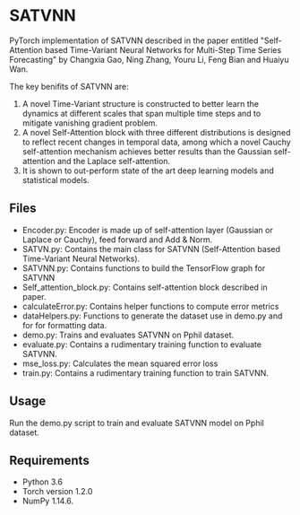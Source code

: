 # SATVNN

PyTorch implementation of SATVNN described in the paper entitled 
"Self-Attention based Time-Variant Neural Networks for Multi-Step Time Series Forecasting" 
by Changxia Gao, Ning Zhang, Youru Li, Feng Bian and Huaiyu Wan.


The key benifits of SATVNN are:
1. A novel Time-Variant structure is constructed to better learn the dynamics at different scales that span multiple time 
steps and to mitigate vanishing gradient problem.
2. A novel Self-Attention block with three different distributions is designed to reflect recent changes in temporal data, 
among which a novel Cauchy self-attention mechanism achieves better results than the Gaussian self-attention and the Laplace 
self-attention.
3. It is shown to out-perform state of the art deep learning models and statistical models.

## Files

- Encoder.py: Encoder is made up of self-attention layer (Gaussian or Laplace or Cauchy), feed forward and Add & Norm.
- SATVN.py: Contains the main class for SATVNN (Self-Attention based Time-Variant Neural Networks).
- SATVNN.py: Contains functions to build the TensorFlow graph for SATVNN
- Self_attention_block.py: Contains self-attention block described in paper.
- calculateError.py: Contains helper functions to compute error metrics
- dataHelpers.py: Functions to generate the dataset use in demo.py and for for formatting data.
- demo.py: Trains and evaluates SATVNN on Pphil dataset.
- evaluate.py: Contains a rudimentary training function to evaluate SATVNN.
- mse_loss.py: Calculates the mean squared error loss
- train.py: Contains a rudimentary training function to train SATVNN.



## Usage

Run the demo.py script to train and evaluate SATVNN model on Pphil dataset. 

## Requirements

- Python 3.6
- Torch version 1.2.0
- NumPy 1.14.6.

